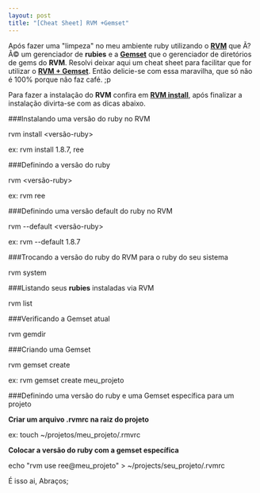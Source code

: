 ```yaml
--- 
layout: post
title: "[Cheat Sheet] RVM +Gemset"
---
```


Após fazer uma "limpeza" no meu ambiente ruby utilizando o **[RVM](http://rvm.beginrescueend.com/rvm/)** que Ã?Â© um  gerenciador de **rubies**  e a **[Gemset](http://rvm.beginrescueend.com/gemsets/)** que o gerenciador de diretórios de gems do **RVM**. 
Resolvi deixar aqui um cheat sheet para facilitar que for utilizar o  **[RVM + Gemset](http://rvm.beginrescueend.com/)**. 
Então delicie-se com essa maravilha, que só não é 100% porque não faz café. ;p

Para fazer a instalação do **RVM** confira em **[RVM install](http://rvm.beginrescueend.com/rvm/install/)**, após finalizar a instalação divirta-se com as dicas abaixo.

###Instalando uma versão do ruby no RVM

rvm install <versão-ruby>
	
ex: rvm install 1.8.7, ree

###Definindo a versão do ruby

rvm <versão-ruby>
	
ex: rvm ree

###Definindo uma versão default do ruby no RVM

rvm --default <versão-ruby>

ex: rvm --default 1.8.7

###Trocando a versão do ruby do RVM  para o ruby do seu sistema

rvm system

###Listando seus **rubies** instaladas via RVM

rvm list

###Verificando a Gemset atual

rvm gemdir

###Criando uma Gemset

rvm gemset create *<nome>*

ex: rvm gemset create meu_projeto

###Definindo uma versão do ruby e uma Gemset específica para um projeto

**Criar  um arquivo .rvmrc na raiz do projeto**

ex:  touch ~/projetos/meu_projeto/.rmvrc

**Colocar a versão do ruby com a gemset específica**

echo "rvm use ree@meu_projeto" > ~/projects/seu_projeto/.rvmrc


É isso ai,
Abraços;
